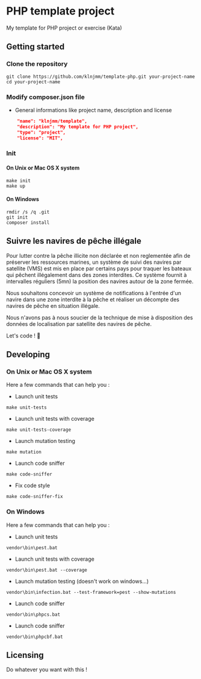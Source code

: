# PHP template project

My template for PHP project or exercise (Kata)

## Getting started

### Clone the repository
```shell
git clone https://github.com/klnjmm/template-php.git your-project-name
cd your-project-name
```

### Modify composer.json file
* General informations like project name, description and license
```json
    "name": "klnjmm/template",
    "description": "My template for PHP project",
    "type": "project",
    "license": "MIT",
```

### Init
#### On Unix or Mac OS X system
```shell
make init
make up
```

#### On Windows
```shell
rmdir /s /q .git
git init
composer install
```

## Suivre les navires de pêche illégale

Pour lutter contre la pêche illicite non déclarée et non reglementée afin de préserver les ressources marines, un système de suivi des navires par satellite (VMS) est mis
en place par certains pays pour traquer les bateaux qui pêchent illégalement dans des zones interdites. Ce système fournit à intervalles réguliers (5mn) la position
des navires autour de la zone fermée.

Nous souhaitons concevoir un système de notifications à l'entrée d'un navire dans une zone interdite à la pêche et réaliser un décompte des navires de pêche en situation illégale.

Nous n'avons pas à nous soucier de la technique de mise à disposition des données de localisation par satellite des navires de pêche.  


Let's code ! 🚀

## Developing

### On Unix or Mac OS X system
Here a few commands that can help you :

* Launch unit tests
```shell
make unit-tests
```

* Launch unit tests with coverage
```shell
make unit-tests-coverage
```

* Launch mutation testing
```shell
make mutation
```

* Launch code sniffer
```
make code-sniffer
```

* Fix code style
```
make code-sniffer-fix
```

### On Windows
Here a few commands that can help you :

* Launch unit tests
```shell
vendor\bin\pest.bat
```

* Launch unit tests with coverage
```shell
vendor\bin\pest.bat --coverage
```

* Launch mutation testing (doesn't work on windows...)
```shell
vendor\bin\infection.bat --test-framework=pest --show-mutations
```

* Launch code sniffer
```
vendor\bin\phpcs.bat
```

* Launch code sniffer
```
vendor\bin\phpcbf.bat
```

## Licensing
Do whatever you want with this !
